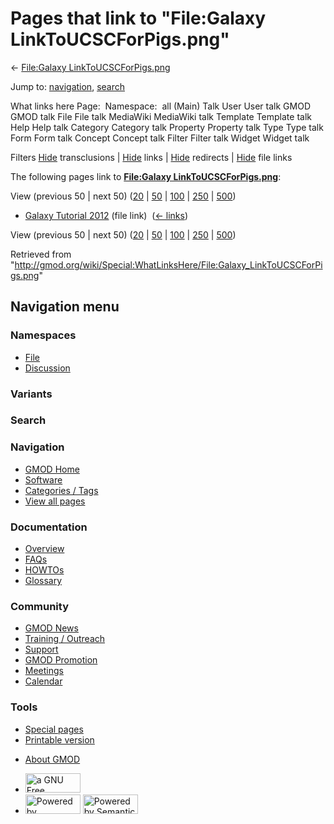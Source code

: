<div id="mw-page-base" class="noprint">

</div>

<div id="mw-head-base" class="noprint">

</div>

<div id="content" class="mw-body" role="main">

<span id="top"></span>

<div id="mw-js-message" style="display:none;">

</div>



# <span dir="auto">Pages that link to "File:Galaxy LinkToUCSCForPigs.png"</span>

<div id="bodyContent">

<div id="contentSub">

← [File:Galaxy
LinkToUCSCForPigs.png](/wiki/File:Galaxy_LinkToUCSCForPigs.png "File:Galaxy LinkToUCSCForPigs.png")

</div>

<div id="jump-to-nav" class="mw-jump">

Jump to: [navigation](#mw-navigation), [search](#p-search)

</div>

<div id="mw-content-text">

What links here Page:  Namespace:  all (Main) Talk User User talk GMOD
GMOD talk File File talk MediaWiki MediaWiki talk Template Template talk
Help Help talk Category Category talk Property Property talk Type Type
talk Form Form talk Concept Concept talk Filter Filter talk Widget
Widget talk

Filters
[Hide](/mediawiki/index.php?title=Special:WhatLinksHere/File:Galaxy_LinkToUCSCForPigs.png&hidetrans=1 "Special:WhatLinksHere/File:Galaxy LinkToUCSCForPigs.png")
transclusions \|
[Hide](/mediawiki/index.php?title=Special:WhatLinksHere/File:Galaxy_LinkToUCSCForPigs.png&hidelinks=1 "Special:WhatLinksHere/File:Galaxy LinkToUCSCForPigs.png")
links \|
[Hide](/mediawiki/index.php?title=Special:WhatLinksHere/File:Galaxy_LinkToUCSCForPigs.png&hideredirs=1 "Special:WhatLinksHere/File:Galaxy LinkToUCSCForPigs.png")
redirects \|
[Hide](/mediawiki/index.php?title=Special:WhatLinksHere/File:Galaxy_LinkToUCSCForPigs.png&hideimages=1 "Special:WhatLinksHere/File:Galaxy LinkToUCSCForPigs.png")
file links

The following pages link to **[File:Galaxy
LinkToUCSCForPigs.png](/wiki/File:Galaxy_LinkToUCSCForPigs.png "File:Galaxy LinkToUCSCForPigs.png")**:

View (previous 50 \| next 50)
([20](/mediawiki/index.php?title=Special:WhatLinksHere/File:Galaxy_LinkToUCSCForPigs.png&limit=20 "Special:WhatLinksHere/File:Galaxy LinkToUCSCForPigs.png")
\|
[50](/mediawiki/index.php?title=Special:WhatLinksHere/File:Galaxy_LinkToUCSCForPigs.png&limit=50 "Special:WhatLinksHere/File:Galaxy LinkToUCSCForPigs.png")
\|
[100](/mediawiki/index.php?title=Special:WhatLinksHere/File:Galaxy_LinkToUCSCForPigs.png&limit=100 "Special:WhatLinksHere/File:Galaxy LinkToUCSCForPigs.png")
\|
[250](/mediawiki/index.php?title=Special:WhatLinksHere/File:Galaxy_LinkToUCSCForPigs.png&limit=250 "Special:WhatLinksHere/File:Galaxy LinkToUCSCForPigs.png")
\|
[500](/mediawiki/index.php?title=Special:WhatLinksHere/File:Galaxy_LinkToUCSCForPigs.png&limit=500 "Special:WhatLinksHere/File:Galaxy LinkToUCSCForPigs.png"))

- [Galaxy Tutorial
  2012](/wiki/Galaxy_Tutorial_2012 "Galaxy Tutorial 2012") (file link) ‎
  <span class="mw-whatlinkshere-tools">([←
  links](/mediawiki/index.php?title=Special:WhatLinksHere&target=Galaxy+Tutorial+2012 "Special:WhatLinksHere"))</span>

View (previous 50 \| next 50)
([20](/mediawiki/index.php?title=Special:WhatLinksHere/File:Galaxy_LinkToUCSCForPigs.png&limit=20 "Special:WhatLinksHere/File:Galaxy LinkToUCSCForPigs.png")
\|
[50](/mediawiki/index.php?title=Special:WhatLinksHere/File:Galaxy_LinkToUCSCForPigs.png&limit=50 "Special:WhatLinksHere/File:Galaxy LinkToUCSCForPigs.png")
\|
[100](/mediawiki/index.php?title=Special:WhatLinksHere/File:Galaxy_LinkToUCSCForPigs.png&limit=100 "Special:WhatLinksHere/File:Galaxy LinkToUCSCForPigs.png")
\|
[250](/mediawiki/index.php?title=Special:WhatLinksHere/File:Galaxy_LinkToUCSCForPigs.png&limit=250 "Special:WhatLinksHere/File:Galaxy LinkToUCSCForPigs.png")
\|
[500](/mediawiki/index.php?title=Special:WhatLinksHere/File:Galaxy_LinkToUCSCForPigs.png&limit=500 "Special:WhatLinksHere/File:Galaxy LinkToUCSCForPigs.png"))

</div>

<div class="printfooter">

Retrieved from
"<http://gmod.org/wiki/Special:WhatLinksHere/File:Galaxy_LinkToUCSCForPigs.png>"

</div>

<div id="catlinks" class="catlinks catlinks-allhidden">

</div>

<div class="visualClear">

</div>

</div>

</div>

<div id="mw-navigation">

## Navigation menu

<div id="mw-head">



<div id="left-navigation">

<div id="p-namespaces" class="vectorTabs" role="navigation"
aria-labelledby="p-namespaces-label">

### Namespaces

- <span id="ca-nstab-image"><a href="/wiki/File:Galaxy_LinkToUCSCForPigs.png" accesskey="c"
  title="View the file page [c]">File</a></span>
- <span id="ca-talk"><a
  href="/mediawiki/index.php?title=File_talk:Galaxy_LinkToUCSCForPigs.png&amp;action=edit&amp;redlink=1"
  accesskey="t"
  title="Discussion about the content page [t]">Discussion</a></span>

</div>

<div id="p-variants" class="vectorMenu emptyPortlet" role="navigation"
aria-labelledby="p-variants-label">

### 

### Variants[](#)

<div class="menu">

</div>

</div>

</div>

<div id="right-navigation">





</div>

<div id="p-search" role="search">

### Search

<div id="simpleSearch">

</div>

</div>

</div>

</div>

<div id="mw-panel">

<div id="p-logo" role="banner">

<a href="/wiki/Main_Page"
style="background-image: url(http://gmod.org/images/GMOD-cogs.png);"
title="Visit the main page"></a>

</div>

<div id="p-Navigation" class="portal" role="navigation"
aria-labelledby="p-Navigation-label">

### Navigation

<div class="body">

- <span id="n-GMOD-Home">[GMOD Home](/wiki/Main_Page)</span>
- <span id="n-Software">[Software](/wiki/GMOD_Components)</span>
- <span id="n-Categories-.2F-Tags">[Categories /
  Tags](/wiki/Categories)</span>
- <span id="n-View-all-pages">[View all
  pages](/wiki/Special:AllPages)</span>

</div>

</div>

<div id="p-Documentation" class="portal" role="navigation"
aria-labelledby="p-Documentation-label">

### Documentation

<div class="body">

- <span id="n-Overview">[Overview](/wiki/Overview)</span>
- <span id="n-FAQs">[FAQs](/wiki/Category:FAQ)</span>
- <span id="n-HOWTOs">[HOWTOs](/wiki/Category:HOWTO)</span>
- <span id="n-Glossary">[Glossary](/wiki/Glossary)</span>

</div>

</div>

<div id="p-Community" class="portal" role="navigation"
aria-labelledby="p-Community-label">

### Community

<div class="body">

- <span id="n-GMOD-News">[GMOD News](/wiki/GMOD_News)</span>
- <span id="n-Training-.2F-Outreach">[Training /
  Outreach](/wiki/Training_and_Outreach)</span>
- <span id="n-Support">[Support](/wiki/Support)</span>
- <span id="n-GMOD-Promotion">[GMOD
  Promotion](/wiki/GMOD_Promotion)</span>
- <span id="n-Meetings">[Meetings](/wiki/Meetings)</span>
- <span id="n-Calendar">[Calendar](/wiki/Calendar)</span>

</div>

</div>

<div id="p-tb" class="portal" role="navigation"
aria-labelledby="p-tb-label">

### Tools

<div class="body">

- <span id="t-specialpages"><a href="/wiki/Special:SpecialPages" accesskey="q"
  title="A list of all special pages [q]">Special pages</a></span>
- <span id="t-print"><a
  href="/mediawiki/index.php?title=Special:WhatLinksHere/File:Galaxy_LinkToUCSCForPigs.png&amp;printable=yes"
  rel="alternate" accesskey="p"
  title="Printable version of this page [p]">Printable version</a></span>

</div>

</div>

</div>

</div>

<div id="footer" role="contentinfo">

- <span id="footer-places-about">[About
  GMOD](/wiki/GMOD:About "GMOD:About")</span>

<!-- -->

- <span id="footer-copyrightico">[<img src="http://www.gnu.org/graphics/gfdl-logo-small.png" width="88"
  height="31" alt="a GNU Free Documentation License" />](http://www.gnu.org/licenses/fdl-1.3.html)</span>
- <span id="footer-poweredbyico">[<img src="/mediawiki/skins/common/images/poweredby_mediawiki_88x31.png"
  width="88" height="31" alt="Powered by MediaWiki" />](//www.mediawiki.org/)
  [<img
  src="/mediawiki/extensions/SemanticMediaWiki/includes/../resources/images/smw_button.png"
  width="88" height="31" alt="Powered by Semantic MediaWiki" />](https://www.semantic-mediawiki.org/wiki/Semantic_MediaWiki)</span>

<div style="clear:both">

</div>

</div>
